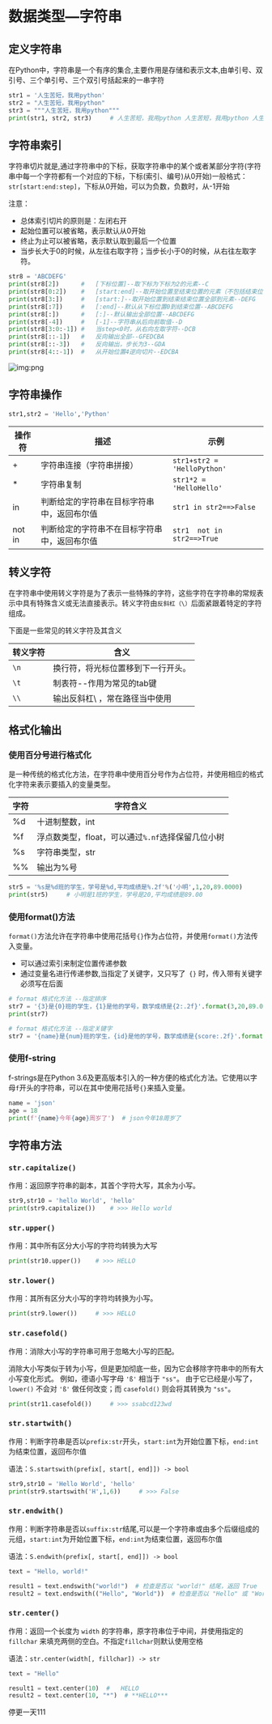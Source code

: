 # 数据类型—字符串

## 定义字符串

在Python中，字符串是一个有序的集合,主要作用是存储和表示文本,由单引号、双引号、三个单引号、三个双引号括起来的一串字符

```python
str1 = '人生苦短，我用python'
str2 = "人生苦短，我用python"
str3 = """人生苦短，我用python"""
print(str1, str2, str3)     # 人生苦短，我用python 人生苦短，我用python 人生苦短，我用python
```

## 字符串索引

字符串切片就是,通过字符串中的下标，获取字符串中的某个或者某部分字符(字符串中每一个字符都有一个对应的下标，下标(索引、编号)从0开始)一般格式：`str[start:end:step]`，下标从0开始，可以为负数，负数时，从-1开始

注意：

- 总体索引切片的原则是：左闭右开
- 起始位置可以被省略，表示默认从0开始
- 终止为止可以被省略，表示默认取到最后一个位置
- 当步长大于0的时候，从左往右取字符；当步长小于0的时候，从右往左取字符。

```python 
str8 = 'ABCDEFG'
print(str8[2])      #  	[下标位置]--取下标为下标为2的元素--C
print(str8[0:2])    #  	[start:end]--取开始位置至结束位置的元素（不包括结束位置）--AB
print(str8[3:])     #   [start:]--取开始位置到结束结束位置全部到元素--DEFG
print(str8[:7])     #   [:end]--默认从下标位置0到结束位置--ABCDEFG
print(str8[:])      #   [:]--默认输出全部位置--ABCDEFG
print(str8[-4])     #   [-1]--字符串从后向前取值--D
print(str8[3:0:-1]) #   当step<0时，从右向左取字符--DCB
print(str8[::-1])   #   反向输出全部--GFEDCBA
print(str8[::-3])   #   反向输出，步长为3--GDA
print(str8[4::-1])  #   从开始位置4逆向切片--EDCBA
```

![img:png](D:\Python\Tips_Demo\IMG\字符串下标详解.png)

## 字符串操作

```python
str1,str2 = 'Hello','Python'
```

| 操作符 | 描述                                         | 示例                        |
| ------ | -------------------------------------------- |---------------------------|
| +      | 字符串连接（字符串拼接）                     | `str1+str2 = 'HelloPython'` |
| *      | 字符串复制                                   | `str1*2 = 'HelloHello'`     |
| in     | 判断给定的字符串在目标字符串中，返回布尔值   | `str1 in str2==>False `     |
| not in | 判断给定的字符串不在目标字符串中，返回布尔值 | `str1  not in str2==>True ` |

##  转义字符

在字符串中使用转义字符是为了表示一些特殊的字符，这些字符在字符串的常规表示中具有特殊含义或无法直接表示。转义字符由`反斜杠（\）`后面紧跟着特定的字符组成。

下面是一些常见的转义字符及其含义

| 转义字符 | 含义                               |
| -------- | ---------------------------------- |
| `\n`     | 换行符，将光标位置移到下一行开头。 |
| `\t`     | 制表符--作用为常见的tab键          |
| `\\`     | 输出反斜杠\ ，常在路径当中使用     |

## 格式化输出

### 使用百分号进行格式化

是一种传统的格式化方法，在字符串中使用百分号作为占位符，并使用相应的格式化字符来表示要插入的变量类型。

| 字符 | 字符含义                                          |
| ---- | ------------------------------------------------- |
| %d   | 十进制整数，int                                   |
| %f   | 浮点数类型，float，可以通过`%.nf`选择保留几位小树 |
| %s   | 字符串类型，str                                   |
| %%   | 输出为%号                                         |

```python
str5 = '%s是%d班的学生，学号是%d,平均成绩是%.2f'%('小明',1,20,89.0000)
print(str5)     # 小明是1班的学生，学号是20,平均成绩是89.00
```

### 使用format()方法

`format()`方法允许在字符串中使用花括号`{}`作为占位符，并使用`format()`方法传入变量。

- 可以通过索引来制定位置传递参数
- 通过变量名进行传递参数,当指定了关键字，又只写了` {}` 时，传入带有关键字必须写在后面

```python
# format 格式化方法 --指定排序
str7 = '{3}是{0}班的学生，{1}是他的学号，数学成绩是{2:.2f}'.format(3,20,89.00000,'小明') # 小明是3班的学生，20是他的学号，数学成绩是89.0
print(str7)

# format 格式化方法 --指定关键字
str7 = '{name}是{num}班的学生，{id}是他的学号，数学成绩是{score:.2f}'.format(num=3,id=20,score=89.00000,name='小明')	# 小明是3班的学生，20是他的学号，数学成绩是89.0
```

### 使用f-string

f-strings是在Python 3.6及更高版本引入的一种方便的格式化方法。它使用以字母`f`开头的字符串，可以在其中使用花括号`{}`来插入变量。

```python
name = 'json'
age = 18
print(f'{name}今年{age}周岁了')  # json今年18周岁了
```

## 字符串方法

### `str.capitalize()`

作用：返回原字符串的副本，其首个字符大写，其余为小写。

```python
str9,str10 = 'hello World', 'hello'
print(str9.capitalize())	# >>> Hello world
```

### `str.upper()`

作用：其中所有区分大小写的字符均转换为大写

```python
print(str10.upper())	# >>> HELLO
```

### `str.lower()`

作用：其所有区分大小写的字符均转换为小写。

```python
print(str9.lower())		# >>> HELLO
```

### `str.casefold()`

作用：消除大小写的字符串可用于忽略大小写的匹配。

消除大小写类似于转为小写，但是更加彻底一些，因为它会移除字符串中的所有大小写变化形式。 例如，德语小写字母 `'ß'` 相当于 `"ss"`。 由于它已经是小写了，`lower()` 不会对 `'ß'` 做任何改变；而 `casefold()` 则会将其转换为 `"ss"`。

```python
print(str11.casefold())		# >>> ssabcd123wd
```

### `str.startwith()`

作用：判断字符串是否以`prefix:str`开头，`start:int`为开始位置下标，`end:int`为结束位置，返回布尔值

语法：`S.startswith(prefix[, start[, end]]) -> bool`

```python
str9,str10 = 'Hello World', 'hello'
print(str9.startswith('H',1,6))		# >>> False
```

### `str.endwith()`

作用：判断字符串是否以`suffix:str`结尾,可以是一个字符串或由多个后缀组成的元组，`start:int`为开始位置下标，`end:int`为结束位置，返回布尔值

语法：`S.endwith(prefix[, start[, end]]) -> bool`

```python
text = "Hello, world!"

result1 = text.endswith("world!")  # 检查是否以 "world!" 结尾，返回 True
result2 = text.endswith(("Hello", "World"))  # 检查是否以 "Hello" 或 "World" 结尾，返回 True
```

### `str.center()`

作用：返回一个长度为 `width` 的字符串，原字符串位于中间，并使用指定的 `fillchar` 来填充两侧的空白。不指定`fillchar`则默认使用空格

语法：`str.center(width[, fillchar]) -> str`

```python
text = "Hello"

result1 = text.center(10)  #   HELLO   
result2 = text.center(10, "*")  # **HELLO***
```

停更一天111